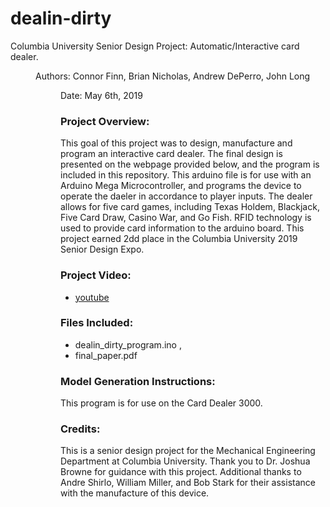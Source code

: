 # dealin-dirty
Columbia University Senior Design Project: Automatic/Interactive card dealer. <dir>

Authors: Connor Finn, Brian Nicholas, Andrew DePerro, John Long <dir>
Date: May 6th, 2019

### Project Overview: 

This goal of this project was to design, manufacture and program an interactive card dealer. The final design is presented on the webpage provided below, and the program is included in this repository.  This arduino file is for use with an Arduino Mega Microcontroller, and programs the device to operate the daeler in accordance to player inputs. The dealer allows for five card games, including Texas Holdem, Blackjack, Five Card Draw, Casino War, and Go Fish. RFID technology is used to provide card information to the arduino board. This project earned 2dd place in the Columbia University 2019 Senior Design Expo. 

### Project Video:
* [youtube](https://www.youtube.com/watch?v=EaVq90l0fmc&t=3s)

### Files Included: 
* dealin_dirty_program.ino , 
* final_paper.pdf
              
              
### Model Generation Instructions:

This program is for use on the Card Dealer 3000. 

### Credits:  

This is a senior design project for the Mechanical Engineering Department at Columbia University.
Thank you to Dr. Joshua Browne for guidance with this project.  Additional thanks to Andre Shirlo, William Miller, and Bob Stark for their assistance with the manufacture of this device. 
